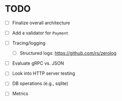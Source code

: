 # TODO

- [ ] Finalize overall architecture
- [ ] Add a validator for `Payment`
- [ ] Tracing/logging
    - [ ] Structured logs: https://github.com/rs/zerolog
- [ ] Evaluate gRPC vs. JSON
- [ ] Look into HTTP server testing
- [ ] DB operations (e.g., sqlite)
- [ ] Metrics

